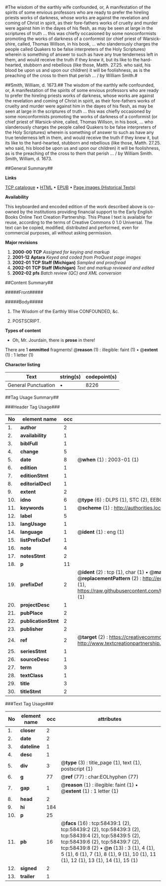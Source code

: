 #The wisdom of the earthly wife confounded, or, A manifestation of the spirits of some envious professors who are ready to prefer the hireling priests works of darkness, whose works are against the revelation and coming of Christ in spirit, as their fore-fathers works of cruelty and murder were against him in the dayes of his flesh, as may be seen at large in the scriptures of truth ... this was chiefly occasioned by some nonconformists promoting the works of darkness of a conformist (or chief priest of Warsick-shire, called, Thomas Willson, in his book, ... who slanderously charges the people called Quakers to be false interpreters of the Holy Scriptures) wherein is something of answer to such as have any true tenderness left in them, and would receive the truth if they knew it, but its like to the hard-hearted, stubborn and rebellious (like those, Matth. 27.25. who said, his blood be upon us and upon our children) it will be foolishness, as is the preaching of the cross to them that perish ... / by William Smith.#

##Smith, William, d. 1673.##
The wisdom of the earthly wife confounded, or, A manifestation of the spirits of some envious professors who are ready to prefer the hireling priests works of darkness, whose works are against the revelation and coming of Christ in spirit, as their fore-fathers works of cruelty and murder were against him in the dayes of his flesh, as may be seen at large in the scriptures of truth ... this was chiefly occasioned by some nonconformists promoting the works of darkness of a conformist (or chief priest of Warsick-shire, called, Thomas Willson, in his book, ... who slanderously charges the people called Quakers to be false interpreters of the Holy Scriptures) wherein is something of answer to such as have any true tenderness left in them, and would receive the truth if they knew it, but its like to the hard-hearted, stubborn and rebellious (like those, Matth. 27.25. who said, his blood be upon us and upon our children) it will be foolishness, as is the preaching of the cross to them that perish ... / by William Smith.
Smith, William, d. 1673.

##General Summary##

**Links**

[TCP catalogue](http://www.ota.ox.ac.uk/tcp/)  • 
[HTML](http://tei.it.ox.ac.uk/tcp/Texts-HTML/free/A60/A60665.html)  • 
[EPUB](http://tei.it.ox.ac.uk/tcp/Texts-EPUB/free/A60/A60665.epub) • 
[Page images (Historical Texts)](https://data.historicaltexts.jisc.ac.uk/view?pubId=eebo-12275741e&pageId=eebo-12275741e-58439-1)

**Availability**

This keyboarded and encoded edition of the
	       work described above is co-owned by the institutions
	       providing financial support to the Early English Books
	       Online Text Creation Partnership. This Phase I text is
	       available for reuse, according to the terms of Creative
	       Commons 0 1.0 Universal. The text can be copied,
	       modified, distributed and performed, even for
	       commercial purposes, all without asking permission.

**Major revisions**

1. __2000-00__ __TCP__ *Assigned for keying and markup*
1. __2001-12__ __Aptara__ *Keyed and coded from ProQuest page images*
1. __2002-01__ __TCP Staff (Michigan)__ *Sampled and proofread*
1. __2002-01__ __TCP Staff (Michigan)__ *Text and markup reviewed and edited*
1. __2002-02__ __pfs__ *Batch review (QC) and XML conversion*

##Content Summary##

#####Front#####

#####Body#####

1. The Wisdom of the Earthly Wise
CONFOUNDED, &c.

1. POSTSCRIPT.

**Types of content**

  * Oh, Mr. Jourdain, there is **prose** in there!

There are 1 **ommitted** fragments! 
 @__reason__ (1) : illegible: faint (1)  •  @__extent__ (1) : 1 letter (1)

**Character listing**


|Text|string(s)|codepoint(s)|
|---|---|---|
|General Punctuation|•|8226|

##Tag Usage Summary##

###Header Tag Usage###

|No|element name|occ|attributes|
|---|---|---|---|
|1.|__author__|2||
|2.|__availability__|1||
|3.|__biblFull__|1||
|4.|__change__|5||
|5.|__date__|8| @__when__ (1) : 2003-01 (1)|
|6.|__edition__|1||
|7.|__editionStmt__|1||
|8.|__editorialDecl__|1||
|9.|__extent__|2||
|10.|__idno__|6| @__type__ (6) : DLPS (1), STC (2), EEBO-CITATION (1), OCLC (1), VID (1)|
|11.|__keywords__|1| @__scheme__ (1) : http://authorities.loc.gov/ (1)|
|12.|__label__|5||
|13.|__langUsage__|1||
|14.|__language__|1| @__ident__ (1) : eng (1)|
|15.|__listPrefixDef__|1||
|16.|__note__|4||
|17.|__notesStmt__|2||
|18.|__p__|11||
|19.|__prefixDef__|2| @__ident__ (2) : tcp (1), char (1)  •  @__matchPattern__ (2) : ([0-9\-]+):([0-9IVX]+) (1), (.+) (1)  •  @__replacementPattern__ (2) : http://eebo.chadwyck.com/downloadtiff?vid=$1&page=$2 (1), https://raw.githubusercontent.com/textcreationpartnership/Texts/master/tcpchars.xml#$1 (1)|
|20.|__projectDesc__|1||
|21.|__pubPlace__|2||
|22.|__publicationStmt__|2||
|23.|__publisher__|2||
|24.|__ref__|2| @__target__ (2) : https://creativecommons.org/publicdomain/zero/1.0/ (1), http://www.textcreationpartnership.org/docs/. (1)|
|25.|__seriesStmt__|1||
|26.|__sourceDesc__|1||
|27.|__term__|3||
|28.|__textClass__|1||
|29.|__title__|3||
|30.|__titleStmt__|2||


###Text Tag Usage###

|No|element name|occ|attributes|
|---|---|---|---|
|1.|__closer__|2||
|2.|__date__|2||
|3.|__dateline__|1||
|4.|__desc__|1||
|5.|__div__|3| @__type__ (3) : title_page (1), text (1), postscript (1)|
|6.|__g__|77| @__ref__ (77) : char:EOLhyphen (77)|
|7.|__gap__|1| @__reason__ (1) : illegible: faint (1)  •  @__extent__ (1) : 1 letter (1)|
|8.|__head__|2||
|9.|__hi__|184||
|10.|__p__|25||
|11.|__pb__|16| @__facs__ (16) : tcp:58439:1 (2), tcp:58439:2 (2), tcp:58439:3 (2), tcp:58439:4 (2), tcp:58439:5 (2), tcp:58439:6 (2), tcp:58439:7 (2), tcp:58439:8 (2)  •  @__n__ (13) : 3 (1), 4 (1), 5 (1), 6 (1), 7 (1), 8 (1), 9 (1), 10 (1), 11 (1), 12 (1), 13 (1), 14 (1), 15 (1)|
|12.|__signed__|2||
|13.|__trailer__|1||
